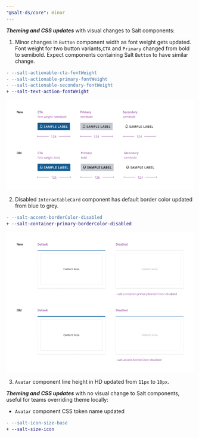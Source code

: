 ```yaml
---
"@salt-ds/core": minor
---
```


**_Theming and CSS updates_** with visual changes to Salt components:

1. Minor changes in `Button` component width as font weight gets updated. Font weight for two button variants,`CTA` and `Primary` changed from bold to semibold. Expect components containing Salt `Button` to have similar change.

```diff
- --salt-actionable-cta-fontWeight
- --salt-actionable-primary-fontWeight
- --salt-actionable-secondary-fontWeight
+ --salt-text-action-fontWeight
```

![Button before and after](/packages/core/images/buttons-old-and-new.png)

2. Disabled `InteractableCard` component has default border color updated from blue to grey.

```diff
- --salt-accent-borderColor-disabled
+ --salt-container-primary-borderColor-disabled
```

![Interactable Card before and after](/packages/core/images/card-old-and-new.png)

3. `Avatar` component line height in HD updated from `11px` to `10px`.

**_Theming and CSS updates_** with no visual change to Salt components, useful for teams overriding theme locally:

- `Avatar` component CSS token name updated

```diff
- --salt-icon-size-base
+ --salt-size-icon
```
